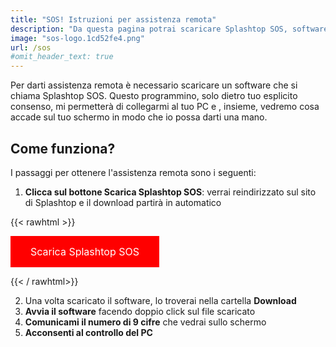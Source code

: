 ```yaml
---
title: "SOS! Istruzioni per assistenza remota"
description: "Da questa pagina potrai scaricare Splashtop SOS, software di assistenza remota attraverso cui è possibile, dietro esplicito consenso, concedere il controllo del PC."
image: "sos-logo.1cd52fe4.png"
url: /sos
#omit_header_text: true
---
```

Per darti assistenza remota è necessario scaricare un software che si chiama Splashtop SOS. Questo programmino, solo dietro tuo esplicito consenso, mi permetterà di collegarmi al tuo PC e , insieme, vedremo cosa accade sul tuo schermo in modo che io possa darti una mano.

## Come funziona?
I passaggi per ottenere l'assistenza remota sono i seguenti:

1. **Clicca sul bottone Scarica Splashtop SOS**: verrai reindirizzato sul sito di Splashtop e il download partirà in automatico

{{< rawhtml >}}
  <style>
    .button {
             background-color: #ff0000;
             border: none;
             color: white;
             padding: 15px 32px;
             text-align: center;
             text-decoration: none;
             display: inline-block;
             font-size: 16px;
    }
  </style>
  <p class="tc"><a class="button" href="https://sos.splashtop.com/it/sos-download" target="_blank" style="color: white;">Scarica Splashtop SOS</a></p>
{{< / rawhtml>}}

2. Una volta scaricato il software, lo troverai nella cartella **Download**
3. **Avvia il software** facendo doppio click sul file scaricato
4. **Comunicami il numero di 9 cifre** che vedrai sullo schermo
5. **Acconsenti al controllo del PC**